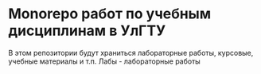 # Monorepo работ по учебным дисциплинам в УлГТУ
В этом репозитории будут храниться лабораторные работы, курсовые, учебные материалы и т.п.
Лабы - лабораторные работы
